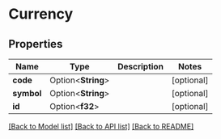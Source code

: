 # Currency

## Properties

Name | Type | Description | Notes
------------ | ------------- | ------------- | -------------
**code** | Option<**String**> |  | [optional]
**symbol** | Option<**String**> |  | [optional]
**id** | Option<**f32**> |  | [optional]

[[Back to Model list]](../README.md#documentation-for-models) [[Back to API list]](../README.md#documentation-for-api-endpoints) [[Back to README]](../README.md)


